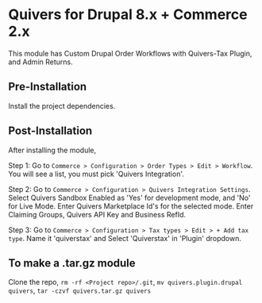 # Quivers for Drupal 8.x + Commerce 2.x

This module has Custom Drupal Order Workflows with Quivers-Tax Plugin, and Admin Returns.

## Pre-Installation

Install the project dependencies.


## Post-Installation

After installing the module, 

Step 1: Go to `Commerce > Configuration > Order Types > Edit > Workflow`. You will see a list, you must pick 'Quivers Integration'. 

Step 2: Go to `Commerce > Configuration > Quivers Integration Settings`. Select Quivers Sandbox Enabled as 'Yes' for development mode, and 'No' for Live Mode. Enter Quivers Marketplace Id's for the selected mode. Enter Claiming Groups, Quivers API Key and Business RefId.

Step 3: Go to `Commerce > Configuration > Tax types > Edit > + Add tax type`. Name it 'quiverstax' and Select 'Quiverstax' in 'Plugin' dropdown.

## To make a .tar.gz module

Clone the repo, `rm -rf <Project repo>/.git`, `mv quivers.plugin.drupal quivers`, `tar -czvf quivers.tar.gz quivers`
